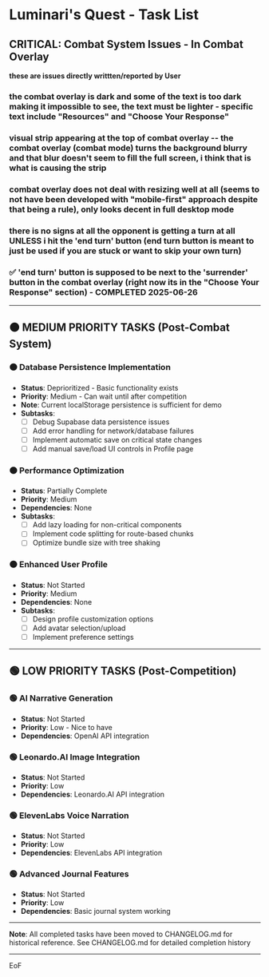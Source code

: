 # Luminari's Quest - Task List


## CRITICAL: Combat System Issues - In Combat Overlay

**these are issues directly writtten/reported by User**

### the combat overlay is dark and some of the text is too dark making it impossible to see, the text must be lighter - specific text include "Resources" and "Choose Your Response"
### visual strip appearing at the top of combat overlay -- the combat overlay (combat mode) turns the background blurry and that blur doesn't seem to fill the full screen, i think that is what is causing the strip
### combat overlay does not deal with resizing well at all (seems to not have been developed with "mobile-first" approach despite that being a rule), only looks decent in full desktop mode
### there is no signs at all the opponent is getting a turn at all UNLESS i hit the 'end turn' button (end turn button is meant to just be used if you are stuck or want to skip your own turn)
### ✅ 'end turn' button is supposed to be next to the 'surrender' button in the combat overlay (right now its in the "Choose Your Response" section) - COMPLETED 2025-06-26

---

## 🟠 MEDIUM PRIORITY TASKS (Post-Combat System)

### 🟠 Database Persistence Implementation
- **Status**: Deprioritized - Basic functionality exists
- **Priority**: Medium - Can wait until after competition
- **Note**: Current localStorage persistence is sufficient for demo
- **Subtasks**:
  - [ ] Debug Supabase data persistence issues
  - [ ] Add error handling for network/database failures
  - [ ] Implement automatic save on critical state changes
  - [ ] Add manual save/load UI controls in Profile page

### 🟠 Performance Optimization
- **Status**: Partially Complete
- **Priority**: Medium
- **Dependencies**: None
- **Subtasks**:
  - [ ] Add lazy loading for non-critical components
  - [ ] Implement code splitting for route-based chunks
  - [ ] Optimize bundle size with tree shaking

### 🟠 Enhanced User Profile
- **Status**: Not Started
- **Priority**: Medium
- **Dependencies**: None
- **Subtasks**:
  - [ ] Design profile customization options
  - [ ] Add avatar selection/upload
  - [ ] Implement preference settings

---

## 🟢 LOW PRIORITY TASKS (Post-Competition)

### 🟢 AI Narrative Generation
- **Status**: Not Started
- **Priority**: Low - Nice to have
- **Dependencies**: OpenAI API integration

### 🟢 Leonardo.AI Image Integration
- **Status**: Not Started
- **Priority**: Low
- **Dependencies**: Leonardo.AI API integration

### 🟢 ElevenLabs Voice Narration
- **Status**: Not Started
- **Priority**: Low
- **Dependencies**: ElevenLabs API integration

### 🟢 Advanced Journal Features
- **Status**: Not Started
- **Priority**: Low
- **Dependencies**: Basic journal system working

---

**Note**: All completed tasks have been moved to CHANGELOG.md for historical reference. See CHANGELOG.md for detailed completion history 

---

EoF